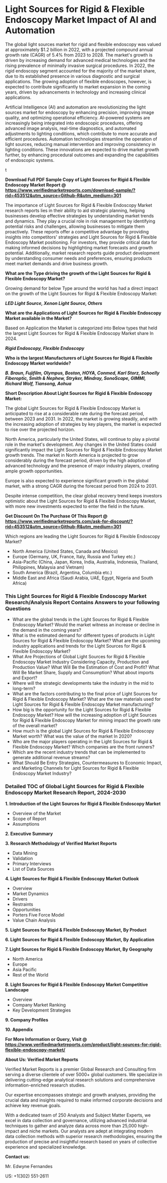 <meta name="title" content="Global Light Sources for Rigid & Flexible Endoscopy Market Impact of AI and Automation"><meta name="description" content="The global light sources market for rigid and flexible endoscopy was valued at approximately $1.2 billion in 2022, with a projected compound annual growth rate (CAGR) "><meta name="title" content="Light Sources for Rigid & Flexible Endoscopy Market Size, Share, Scope, Trends, Growth, Opportunities, Analysis, Forecast"><h1>Light Sources for Rigid & Flexible Endoscopy Market Impact of AI and Automation</h1><p>The global light sources market for rigid and flexible endoscopy was valued at approximately $1.2 billion in 2022, with a projected compound annual growth rate (CAGR) of 5.4% from 2023 to 2028. The market's growth is driven by increasing demand for advanced medical technologies and the rising prevalence of minimally invasive surgical procedures. In 2022, the rigid endoscopy segment accounted for the majority of the market share, due to its established presence in various diagnostic and surgical applications. The growing adoption of flexible endoscopes, however, is expected to contribute significantly to market expansion in the coming years, driven by advancements in technology and increasing clinical applications.</p><p>Artificial Intelligence (AI) and automation are revolutionizing the light sources market for endoscopy by enhancing precision, improving image quality, and optimizing operational efficiency. AI-powered systems are increasingly being integrated into endoscopic procedures, offering advanced image analysis, real-time diagnostics, and automated adjustments to lighting conditions, which contribute to more accurate and efficient procedures. Automation technologies streamline the operation of light sources, reducing manual intervention and improving consistency in lighting conditions. These innovations are expected to drive market growth further, by enhancing procedural outcomes and expanding the capabilities of endoscopic systems.</p>t</p><p id="" class=""><strong>Download Full PDF Sample Copy of Light Sources for Rigid & Flexible Endoscopy Market Report @ <a href="https://www.verifiedmarketreports.com/download-sample/?rid=453512&utm_source=Github-R&utm_medium=301" target="_blank">https://www.verifiedmarketreports.com/download-sample/?rid=453512&utm_source=Github-R&utm_medium=301</a></strong></p><p>The importance of&nbsp;Light Sources for Rigid & Flexible Endoscopy Market research reports lies in their ability to aid strategic planning, helping businesses develop effective strategies by understanding market trends and dynamics. They play a crucial role in risk management by identifying potential risks and challenges, allowing businesses to mitigate them proactively. These reports offer a competitive advantage by providing insights into competitors' strategies and Light Sources for Rigid & Flexible Endoscopy Market positioning. For investors, they provide critical data for making informed decisions by highlighting market forecasts and growth potential. Additionally, market research reports guide product development by understanding consumer needs and preferences, ensuring products meet market demands and drive business growth.</p><p><strong>What are the&nbsp;Type driving the growth of the Light Sources for Rigid & Flexible Endoscopy Market?</strong></p><p id="" class="">Growing demand for below Type around the world has had a direct impact on the growth of the Light Sources for Rigid & Flexible Endoscopy Market:</p><em><strong>LED Light Source, Xenon Light Source, Others</strong></em></p><strong>What are the&nbsp;Applications&nbsp;of Light Sources for Rigid & Flexible Endoscopy Market available in the Market?</strong></p><p id="" class="">Based on Application the Market is categorized into Below types that held the largest Light Sources for Rigid & Flexible Endoscopy Market share In 2024.</p><em><strong>Rigid Endoscopy, Flexible Endoscopy</strong></em></p><strong>Who is the largest Manufacturers of Light Sources for Rigid & Flexible Endoscopy Market worldwide?</strong></p><p><em><strong>B. Braun, Fujifilm, Olympus, Boston, HOYA, Conmed, Karl Storz, Schoelly Fiberoptic, Smith & Nephew, Stryker, Mindray, SonoScape, GIMMI, Richard Wolf, Tiansong, Aohua</strong></em></p><p id="" class=""><strong>Short Description About Light Sources for Rigid & Flexible Endoscopy Market:</strong></p><p>The global Light Sources for Rigid & Flexible Endoscopy Market is anticipated to rise at a considerable rate during the forecast period, between 2023 and 2031. In 2022, the market is growing steadily, and with the increasing adoption of strategies by key players, the market is expected to rise over the projected horizon.</p><p>North America, particularly the United States, will continue to play a pivotal role in the market's development. Any changes in the United States could significantly impact the Light Sources for Rigid & Flexible Endoscopy Market growth trends. The market in North America is projected to grow considerably during the forecast period, driven by the high adoption of advanced technology and the presence of major industry players, creating ample growth opportunities.</p><p>Europe is also expected to experience significant growth in the global market, with a strong CAGR during the forecast period from 2024 to 2031.</p><p>Despite intense competition, the clear global recovery trend keeps investors optimistic about the Light Sources for Rigid & Flexible Endoscopy Market, with more new investments expected to enter the field in the future.</p><p id="" class=""><strong>Get Discount On The Purchase Of This Report @ <a href="https://www.verifiedmarketreports.com/ask-for-discount/?rid=453512&utm_source=Github-R&utm_medium=301" target="_blank">https://www.verifiedmarketreports.com/ask-for-discount/?rid=453512&utm_source=Github-R&utm_medium=301</a></strong></p>Which regions are leading the Light Sources for Rigid & Flexible Endoscopy Market?</p><ul><li>North America (United States, Canada and Mexico)</li><li>Europe (Germany, UK, France, Italy, Russia and Turkey etc.)</li><li>Asia-Pacific (China, Japan, Korea, India, Australia, Indonesia, Thailand, Philippines, Malaysia and Vietnam)</li><li>South America (Brazil, Argentina, Columbia etc.)</li><li>Middle East and Africa (Saudi Arabia, UAE, Egypt, Nigeria and South Africa)</li></ul><h3 id="" class="">This Light Sources for Rigid & Flexible Endoscopy Market Research/Analysis Report Contains Answers to your following Questions</h3><ul><li>What are the global trends in the Light Sources for Rigid & Flexible Endoscopy Market? Would the market witness an increase or decline in the demand in the coming years?</li><li>What is the estimated demand for different types of products in Light Sources for Rigid & Flexible Endoscopy Market? What are the upcoming industry applications and trends for the Light Sources for Rigid & Flexible Endoscopy Market?</li><li>What Are Projections of Global Light Sources for Rigid & Flexible Endoscopy Market Industry Considering Capacity, Production and Production Value? What Will Be the Estimation of Cost and Profit? What Will Be Market Share, Supply and Consumption? What about imports and Export?</li><li>Where will the strategic developments take the industry in the mid to long-term?</li><li>What are the factors contributing to the final price of Light Sources for Rigid & Flexible Endoscopy Market? What are the raw materials used for Light Sources for Rigid & Flexible Endoscopy Market manufacturing?</li><li>How big is the opportunity for the Light Sources for Rigid & Flexible Endoscopy Market? How will the increasing adoption of Light Sources for Rigid & Flexible Endoscopy Market for mining impact the growth rate of the overall market?</li><li>How much is the global Light Sources for Rigid & Flexible Endoscopy Market worth? What was the value of the market In 2020?</li><li>Who are the major players operating in the Light Sources for Rigid & Flexible Endoscopy Market? Which companies are the front runners?</li><li>Which are the recent industry trends that can be implemented to generate additional revenue streams?</li><li>What Should Be Entry Strategies, Countermeasures to Economic Impact, and Marketing Channels for Light Sources for Rigid & Flexible Endoscopy Market Industry?</li></ul><h3 id="" class="">Detailed TOC of Global Light Sources for Rigid & Flexible Endoscopy Market Research Report, 2024-2030</h3><p id="" class=""><strong>1. Introduction of the Light Sources for Rigid & Flexible Endoscopy Market</strong></p><ul><li>Overview of the Market</li><li>Scope of Report</li><li>Assumptions</li></ul><p id="" class=""><strong>2. Executive Summary</strong></p><p id="" class=""><strong>3. Research Methodology of Verified Market Reports</strong></p><ul><li>Data Mining</li><li>Validation</li><li>Primary Interviews</li><li>List of Data Sources</li></ul><p id="" class=""><strong>4. Light Sources for Rigid & Flexible Endoscopy Market Outlook</strong></p><ul><li>Overview</li><li>Market Dynamics</li><li>Drivers</li><li>Restraints</li><li>Opportunities</li><li>Porters Five Force Model</li><li>Value Chain Analysis</li></ul><p id="" class=""><strong>5. Light Sources for Rigid & Flexible Endoscopy Market, By Product</strong></p><p id="" class=""><strong>6. Light Sources for Rigid & Flexible Endoscopy Market, By Application</strong></p><p id="" class=""><strong>7. Light Sources for Rigid & Flexible Endoscopy Market, By Geography</strong></p><ul><li>North America</li><li>Europe</li><li>Asia Pacific</li><li>Rest of the World</li></ul><p id="" class=""><strong>8. Light Sources for Rigid & Flexible Endoscopy Market Competitive Landscape</strong></p><ul><li>Overview</li><li>Company Market Ranking</li><li>Key Development Strategies</li></ul><p id="" class=""><strong>9. Company Profiles</strong></p><p id="" class=""><strong>10. Appendix</strong></p><p id="" class=""><strong>For More Information or Query, Visit @ <a href="https://www.verifiedmarketreports.com/product/light-sources-for-rigid-flexible-endoscopy-market/" target="_blank">https://www.verifiedmarketreports.com/product/light-sources-for-rigid-flexible-endoscopy-market/</a></strong></p><p id="" class=""><strong>About Us: Verified Market Reports</strong></p><p id="" class="">Verified Market Reports is a premier Global Research and Consulting firm serving a diverse clientele of over 5000+ global customers. We specialize in delivering cutting-edge analytical research solutions and comprehensive information-enriched research studies.</p><p id="" class="">Our expertise encompasses strategic and growth analyses, providing the crucial data and insights required to make informed corporate decisions and achieve key revenue goals.</p><p id="" class="">With a dedicated team of 250 Analysts and Subject Matter Experts, we excel in data collection and governance, utilizing advanced industrial techniques to gather and analyze data across more than 25,000 high-impact and niche markets. Our analysts are adept at integrating modern data collection methods with superior research methodologies, ensuring the production of precise and insightful research based on years of collective experience and specialized knowledge.</p><p id="" class=""><strong>Contact us:</strong></p><p id="" class="">Mr. Edwyne Fernandes</p><p id="" class="">US: +1(302) 551-2611</p>
